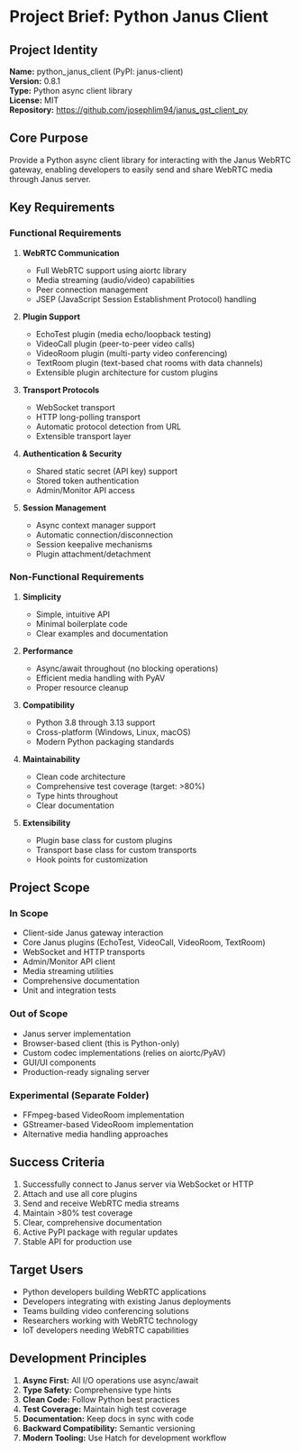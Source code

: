 # Project Brief: Python Janus Client

## Project Identity
**Name:** python_janus_client (PyPI: janus-client)  
**Version:** 0.8.1  
**Type:** Python async client library  
**License:** MIT  
**Repository:** https://github.com/josephlim94/janus_gst_client_py

## Core Purpose
Provide a Python async client library for interacting with the Janus WebRTC gateway, enabling developers to easily send and share WebRTC media through Janus server.

## Key Requirements

### Functional Requirements
1. **WebRTC Communication**
   - Full WebRTC support using aiortc library
   - Media streaming (audio/video) capabilities
   - Peer connection management
   - JSEP (JavaScript Session Establishment Protocol) handling

2. **Plugin Support**
   - EchoTest plugin (media echo/loopback testing)
   - VideoCall plugin (peer-to-peer video calls)
   - VideoRoom plugin (multi-party video conferencing)
   - TextRoom plugin (text-based chat rooms with data channels)
   - Extensible plugin architecture for custom plugins

3. **Transport Protocols**
   - WebSocket transport
   - HTTP long-polling transport
   - Automatic protocol detection from URL
   - Extensible transport layer

4. **Authentication & Security**
   - Shared static secret (API key) support
   - Stored token authentication
   - Admin/Monitor API access

5. **Session Management**
   - Async context manager support
   - Automatic connection/disconnection
   - Session keepalive mechanisms
   - Plugin attachment/detachment

### Non-Functional Requirements
1. **Simplicity**
   - Simple, intuitive API
   - Minimal boilerplate code
   - Clear examples and documentation

2. **Performance**
   - Async/await throughout (no blocking operations)
   - Efficient media handling with PyAV
   - Proper resource cleanup

3. **Compatibility**
   - Python 3.8 through 3.13 support
   - Cross-platform (Windows, Linux, macOS)
   - Modern Python packaging standards

4. **Maintainability**
   - Clean code architecture
   - Comprehensive test coverage (target: >80%)
   - Type hints throughout
   - Clear documentation

5. **Extensibility**
   - Plugin base class for custom plugins
   - Transport base class for custom transports
   - Hook points for customization

## Project Scope

### In Scope
- Client-side Janus gateway interaction
- Core Janus plugins (EchoTest, VideoCall, VideoRoom, TextRoom)
- WebSocket and HTTP transports
- Admin/Monitor API client
- Media streaming utilities
- Comprehensive documentation
- Unit and integration tests

### Out of Scope
- Janus server implementation
- Browser-based client (this is Python-only)
- Custom codec implementations (relies on aiortc/PyAV)
- GUI/UI components
- Production-ready signaling server

### Experimental (Separate Folder)
- FFmpeg-based VideoRoom implementation
- GStreamer-based VideoRoom implementation
- Alternative media handling approaches

## Success Criteria
1. Successfully connect to Janus server via WebSocket or HTTP
2. Attach and use all core plugins
3. Send and receive WebRTC media streams
4. Maintain >80% test coverage
5. Clear, comprehensive documentation
6. Active PyPI package with regular updates
7. Stable API for production use

## Target Users
- Python developers building WebRTC applications
- Developers integrating with existing Janus deployments
- Teams building video conferencing solutions
- Researchers working with WebRTC technology
- IoT developers needing WebRTC capabilities

## Development Principles
1. **Async First:** All I/O operations use async/await
2. **Type Safety:** Comprehensive type hints
3. **Clean Code:** Follow Python best practices
4. **Test Coverage:** Maintain high test coverage
5. **Documentation:** Keep docs in sync with code
6. **Backward Compatibility:** Semantic versioning
7. **Modern Tooling:** Use Hatch for development workflow
